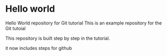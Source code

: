 # Hello world
Hello World repository for Git tutorial
This is an example repository for the Git tutoial  

This repository is built step by step in the tutorial.

it now includes steps for github
